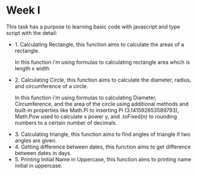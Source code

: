 <h1> Week I </h1>
     <p> This task has a purpose to learning basic code with javascript and type script with the detail:</p>
          <ul>
               <li> 1. Calculating Rectangle, this function aims to calculate the areas of a rectangle. </li>
                    <p> In this function i'm using formulas to calculating rectangle area which is length x width </p>
               <li> 2. Calculating Circle, this function aims to calculate the diameter, radius, and circumference of a circle. </li>
                    <p> 
                         In this function i'm using formulas to calculating Diameter, Circumference, and the area of the circle using additional methods and built-in properties like Math.Pi to inserting Pi (3.141592653589793), Math.Pow used to calculate x power y, and .toFixed(n) to rounding numbers to a certain number of decimals. 
                    </p>
               <li> 3. Calculating triangle, this function aims to find angles of triangle if two angles are given. </li>
               <li> 4. Getting difference between dates, this function aims to get difference between dates in days. </li>
               <li> 5. Printing Initial Name in Uppercase, this function aims to printing name initial in uppercase. </li>
          </ul>
